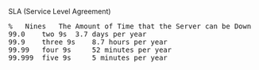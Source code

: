 SLA (Service Level Agreement)
<pre>
% 	Nines 	The Amount of Time that the Server can be Down
99.0 	two 9s 	3.7 days per year
99.9 	three 9s 	8.7 hours per year
99.99 	four 9s 	52 minutes per year
99.999 	five 9s 	5 minutes per year
</pre>